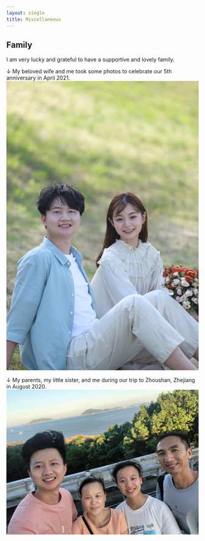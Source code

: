 ```yaml
---
layout: single
title: Miscellaneous
---
```

## Family

I am very lucky and grateful to have a supportive and lovely family.

↓ My beloved wife and me took some photos to celebrate our 5th anniversary in April 2021.
<img src="/assets/images/wife.jpg" alt="">

↓ My parents, my little sister, and me during our trip to Zhoushan, Zhejiang in August 2020.
<img src="/assets/images/paren-sis.jpg" alt="">


<!--
<figure class="half">
    <img src="/assets/images/family.jpg">
    <img src="/assets/images/wife.jpg">
    <figcaption>(1) My parents, my little sister, and me during our trip to Zhoushan, Zhejiang on Aug. 2020. (2) My beloved wife and me took a photo to celebrate our 5th anniversary since we fell in love. </figcaption>
</figure>

## Interests

I love drinking Wuyi Rock Tea, and below shows two of my little teapots:)
-->

